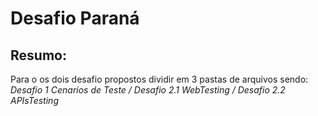 # Desafio Paraná

## Resumo:
Para o os dois desafio propostos dividir em 3 pastas de arquivos sendo: _Desafio 1 Cenarios de Teste / Desafio 2.1 WebTesting / Desafio 2.2 APIsTesting_
